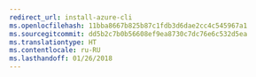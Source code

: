 ```yaml
---
redirect_url: install-azure-cli
ms.openlocfilehash: 11bba8667b825b87c1fdb3d6dae2cc4c545967a1
ms.sourcegitcommit: dd5b2c7b0b56608ef9ea8730c7dc76e6c532d5ea
ms.translationtype: HT
ms.contentlocale: ru-RU
ms.lasthandoff: 01/26/2018
---
```

